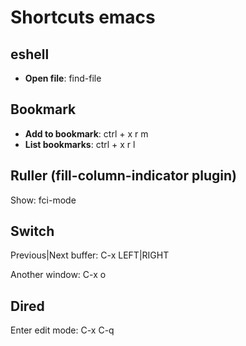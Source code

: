 # Shortcuts emacs

## eshell

 * **Open file**: find-file <filename>

## Bookmark

* **Add to bookmark**: ctrl + x r m  
* **List bookmarks**: ctrl + x r l

## Ruller (fill-column-indicator plugin)

Show: fci-mode

## Switch

Previous|Next buffer: C-x LEFT|RIGHT

Another window: C-x o

## Dired

Enter edit mode: C-x C-q

